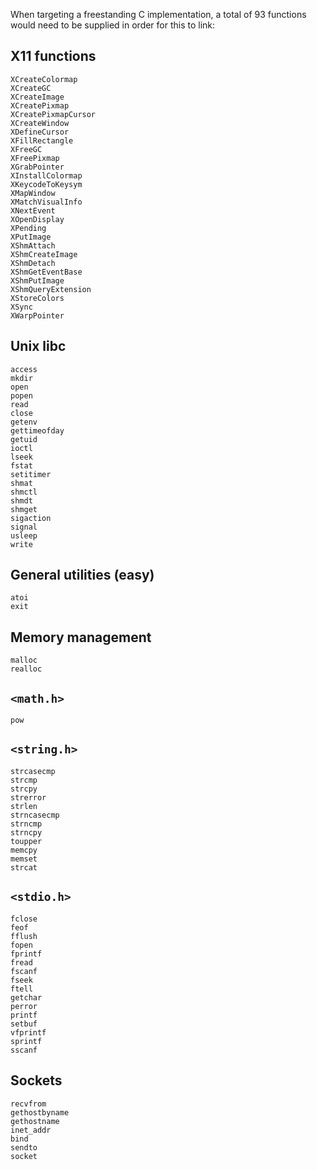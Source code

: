 When targeting a freestanding C implementation, a total of 93 functions would need to be supplied in order for this to link:

## X11 functions

    XCreateColormap
    XCreateGC
    XCreateImage
    XCreatePixmap
    XCreatePixmapCursor
    XCreateWindow
    XDefineCursor
    XFillRectangle
    XFreeGC
    XFreePixmap
    XGrabPointer
    XInstallColormap
    XKeycodeToKeysym
    XMapWindow
    XMatchVisualInfo
    XNextEvent
    XOpenDisplay
    XPending
    XPutImage
    XShmAttach
    XShmCreateImage
    XShmDetach
    XShmGetEventBase
    XShmPutImage
    XShmQueryExtension
    XStoreColors
    XSync
    XWarpPointer

## Unix libc

    access
    mkdir
    open
    popen
    read
    close
    getenv
    gettimeofday
    getuid
    ioctl
    lseek
    fstat
    setitimer
    shmat
    shmctl
    shmdt
    shmget
    sigaction
    signal
    usleep
    write

## General utilities (easy)

    atoi
    exit

## Memory management

    malloc
    realloc

## `<math.h>`

    pow

## `<string.h>`

    strcasecmp
    strcmp
    strcpy
    strerror
    strlen
    strncasecmp
    strncmp
    strncpy
    toupper
    memcpy
    memset
    strcat

## `<stdio.h>`

    fclose
    feof
    fflush
    fopen
    fprintf
    fread
    fscanf
    fseek
    ftell
    getchar
    perror
    printf
    setbuf
    vfprintf
    sprintf
    sscanf

## Sockets

    recvfrom
    gethostbyname
    gethostname
    inet_addr
    bind
    sendto
    socket

